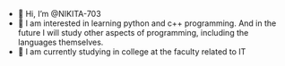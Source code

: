 - 👋 Hi, I’m @NIKITA-703
- 👀 I am interested in learning python and c++ programming. And in the future I will study other aspects of programming, including the languages themselves.
- 🌱 I am currently studying in college at the faculty related to IT

<!---
NIKITA-703/NIKITA-703 is a ✨ special ✨ repository because its `README.md` (this file) appears on your GitHub profile.
You can click the Preview link to take a look at your changes.
--->

